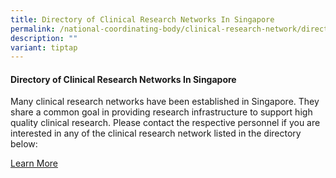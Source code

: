 ```yaml
---
title: Directory of Clinical Research Networks In Singapore
permalink: /national-coordinating-body/clinical-research-network/directory-of-crn-in-singapore/
description: ""
variant: tiptap
---
```

<h4><strong>Directory of Clinical Research Networks In Singapore</strong></h4>
<p>Many clinical research networks have been established in Singapore. They
share a common goal in providing research infrastructure to support high
quality clinical research. Please contact the respective personnel if you
are interested in any of the clinical research network listed in the directory
below:</p>
<p><a href="https://www.scri.edu.sg/clinical-research-networks/overview/" rel="noopener noreferrer nofollow" target="_blank">Learn More</a>
</p>